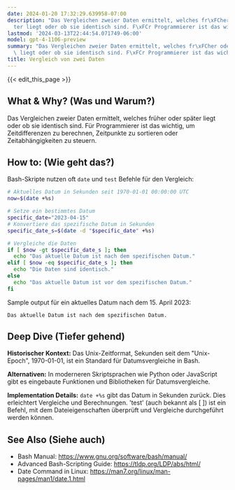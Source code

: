 ```yaml
---
date: 2024-01-20 17:32:29.639958-07:00
description: "Das Vergleichen zweier Daten ermittelt, welches fr\xFCher oder sp\xE4\
  ter liegt oder ob sie identisch sind. F\xFCr Programmierer ist das wichtig, um Zeitdifferenzen\u2026"
lastmod: '2024-03-13T22:44:54.071749-06:00'
model: gpt-4-1106-preview
summary: "Das Vergleichen zweier Daten ermittelt, welches fr\xFCher oder sp\xE4ter\
  \ liegt oder ob sie identisch sind. F\xFCr Programmierer ist das wichtig, um Zeitdifferenzen\u2026"
title: Vergleich von zwei Daten
---
```


{{< edit_this_page >}}

## What & Why? (Was und Warum?)
Das Vergleichen zweier Daten ermittelt, welches früher oder später liegt oder ob sie identisch sind. Für Programmierer ist das wichtig, um Zeitdifferenzen zu berechnen, Zeitpunkte zu sortieren oder Zeitabhängigkeiten zu steuern.

## How to: (Wie geht das?)
Bash-Skripte nutzen oft `date` und `test` Befehle für den Vergleich:

```Bash
# Aktuelles Datum in Sekunden seit 1970-01-01 00:00:00 UTC
now=$(date +%s)

# Setze ein bestimmtes Datum
specific_date="2023-04-15"
# Konvertiere das spezifische Datum in Sekunden
specific_date_s=$(date -d "$specific_date" +%s)

# Vergleiche die Daten
if [ $now -gt $specific_date_s ]; then
  echo "Das aktuelle Datum ist nach dem spezifischen Datum."
elif [ $now -eq $specific_date_s ]; then
  echo "Die Daten sind identisch."
else
  echo "Das aktuelle Datum ist vor dem spezifischen Datum."
fi
```

Sample output für ein aktuelles Datum nach dem 15. April 2023:

```
Das aktuelle Datum ist nach dem spezifischen Datum.
```

## Deep Dive (Tiefer gehend)
**Historischer Kontext:** Das Unix-Zeitformat, Sekunden seit dem "Unix-Epoch", 1970-01-01, ist ein Standard für Datumsvergleiche in Bash.

**Alternativen:** In moderneren Skriptsprachen wie Python oder JavaScript gibt es eingebaute Funktionen und Bibliotheken für Datumsvergleiche.

**Implementation Details:** `date +%s` gibt das Datum in Sekunden zurück. Dies erleichtert Vergleiche und Berechnungen. \'test\' (auch bekannt als [ ]) ist ein Befehl, mit dem Dateieigenschaften überprüft und Vergleiche durchgeführt werden können.

## See Also (Siehe auch)
- Bash Manual: https://www.gnu.org/software/bash/manual/
- Advanced Bash-Scripting Guide: https://tldp.org/LDP/abs/html/
- Date Command in Linux: https://man7.org/linux/man-pages/man1/date.1.html

